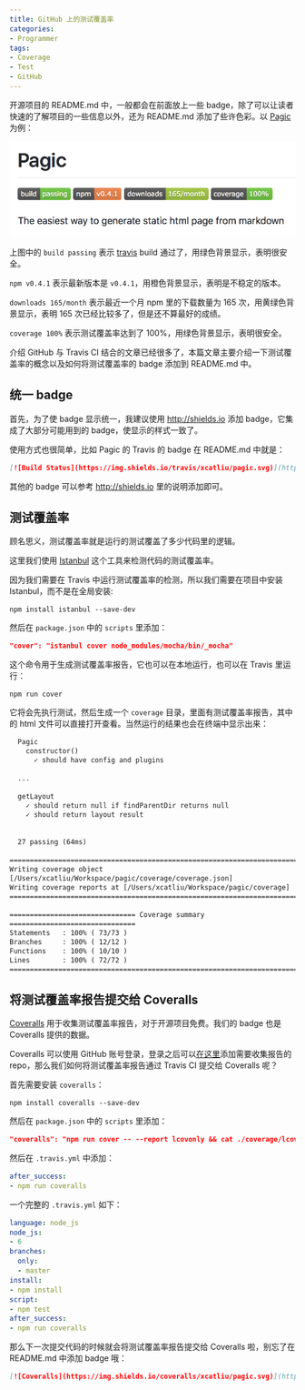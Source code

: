 ```yaml
---
title: GitHub 上的测试覆盖率
categories:
- Programmer
tags:
- Coverage
- Test
- GitHub
---
```


开源项目的 README.md 中，一般都会在前面放上一些 badge，除了可以让读者快速的了解项目的一些信息以外，还为 README.md 添加了些许色彩。以 [Pagic](https://github.com/xcatliu/pagic) 为例：

![pagic test coverage](/assets/test_coverage_for_github/pagic.png)

上图中的 `build passing` 表示 [travis](https://travis-ci.org/xcatliu/pagic) build 通过了，用绿色背景显示，表明很安全。

`npm v0.4.1` 表示最新版本是 `v0.4.1`，用橙色背景显示，表明是不稳定的版本。

`downloads 165/month` 表示最近一个月 npm 里的下载数量为 165 次，用黄绿色背景显示，表明 165 次已经比较多了，但是还不算最好的成绩。

`coverage 100%` 表示测试覆盖率达到了 100%，用绿色背景显示，表明很安全。

介绍 GitHub 与 Travis CI 结合的文章已经很多了，本篇文章主要介绍一下测试覆盖率的概念以及如何将测试覆盖率的 badge 添加到 README.md 中。

<!-- more -->

## 统一 badge

首先，为了使 badge 显示统一，我建议使用 http://shields.io 添加 badge，它集成了大部分可能用到的 badge，使显示的样式一致了。

使用方式也很简单，比如 Pagic 的 Travis 的 badge 在 README.md 中就是：

```md
[![Build Status](https://img.shields.io/travis/xcatliu/pagic.svg)](https://travis-ci.org/xcatliu/pagic)
```

其他的 badge 可以参考 http://shields.io 里的说明添加即可。

## 测试覆盖率

顾名思义，测试覆盖率就是运行的测试覆盖了多少代码里的逻辑。

这里我们使用 [Istanbul](https://github.com/gotwarlost/istanbul) 这个工具来检测代码的测试覆盖率。

因为我们需要在 Travis 中运行测试覆盖率的检测，所以我们需要在项目中安装 Istanbul，而不是在全局安装:

```shell
npm install istanbul --save-dev
```

然后在 `package.json` 中的 `scripts` 里添加：

```json
"cover": "istanbul cover node_modules/mocha/bin/_mocha"
```

这个命令用于生成测试覆盖率报告，它也可以在本地运行，也可以在 Travis 里运行：

```shell
npm run cover
```

它将会先执行测试，然后生成一个 `coverage` 目录，里面有测试覆盖率报告，其中的 html 文件可以直接打开查看。当然运行的结果也会在终端中显示出来：

```shell
  Pagic
    constructor()
      ✓ should have config and plugins
  
  ...

  getLayout
    ✓ should return null if findParentDir returns null
    ✓ should return layout result


  27 passing (64ms)

=============================================================================
Writing coverage object [/Users/xcatliu/Workspace/pagic/coverage/coverage.json]
Writing coverage reports at [/Users/xcatliu/Workspace/pagic/coverage]
=============================================================================

=============================== Coverage summary ===============================
Statements   : 100% ( 73/73 )
Branches     : 100% ( 12/12 )
Functions    : 100% ( 10/10 )
Lines        : 100% ( 72/72 )
================================================================================
```

## 将测试覆盖率报告提交给 Coveralls

[Coveralls](https://coveralls.io/) 用于收集测试覆盖率报告，对于开源项目免费。我们的 badge 也是 Coveralls 提供的数据。

Coveralls 可以使用 GitHub 账号登录，登录之后可以[在这里](https://coveralls.io/repos/new)添加需要收集报告的 repo，那么我们如何将测试覆盖率报告通过 Travis CI 提交给 Coveralls 呢？

首先需要安装 `coveralls`：

```shell
npm install coveralls --save-dev
```

然后在 `package.json` 中的 `scripts` 里添加：

```json
"coveralls": "npm run cover -- --report lcovonly && cat ./coverage/lcov.info | coveralls"
```

然后在 `.travis.yml` 中添加：

```yml
after_success:
- npm run coveralls
```

一个完整的 `.travis.yml` 如下：

```yml
language: node_js
node_js:
- 6
branches:
  only:
  - master
install:
- npm install
script:
- npm test
after_success:
- npm run coveralls
```

那么下一次提交代码的时候就会将测试覆盖率报告提交给 Coveralls 啦，别忘了在 README.md 中添加 badge 哦：

```md
[![Coveralls](https://img.shields.io/coveralls/xcatliu/pagic.svg)](https://coveralls.io/github/xcatliu/pagic)
```
